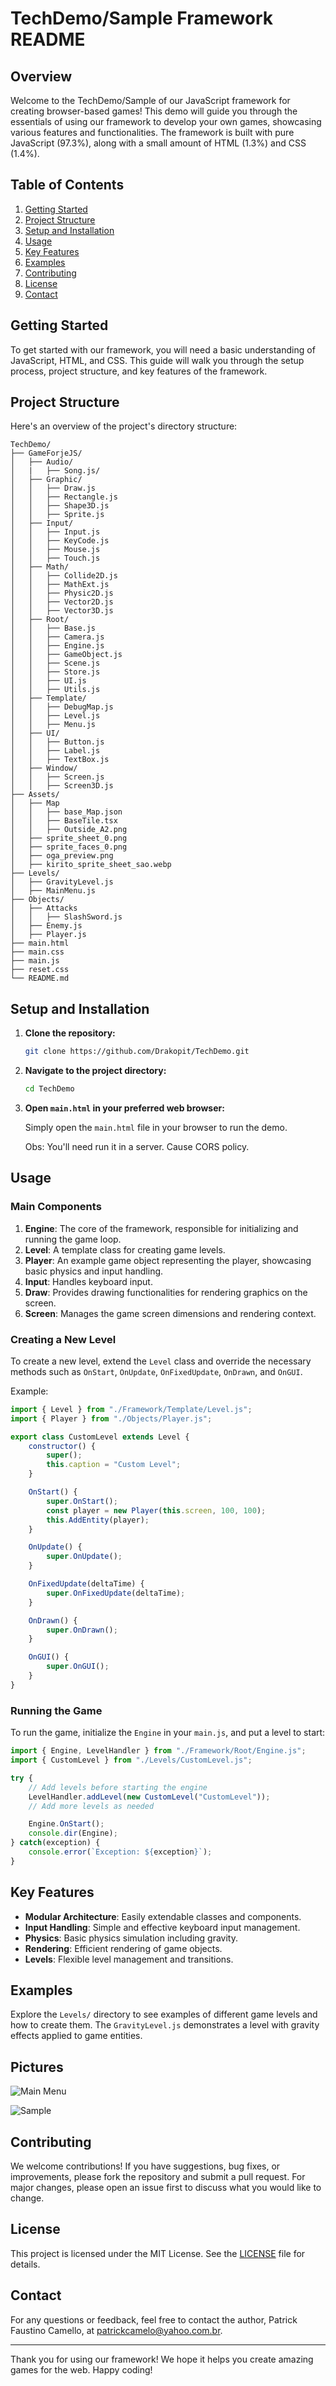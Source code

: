# TechDemo/Sample Framework README

## Overview

Welcome to the TechDemo/Sample of our JavaScript framework for creating browser-based games! This demo will guide you through the essentials of using our framework to develop your own games, showcasing various features and functionalities. The framework is built with pure JavaScript (97.3%), along with a small amount of HTML (1.3%) and CSS (1.4%).

## Table of Contents

1. [Getting Started](#getting-started)
2. [Project Structure](#project-structure)
3. [Setup and Installation](#setup-and-installation)
4. [Usage](#usage)
5. [Key Features](#key-features)
6. [Examples](#examples)
7. [Contributing](#contributing)
8. [License](#license)
9. [Contact](#contact)

## Getting Started

To get started with our framework, you will need a basic understanding of JavaScript, HTML, and CSS. This guide will walk you through the setup process, project structure, and key features of the framework.

## Project Structure

Here's an overview of the project's directory structure:

```
TechDemo/
├── GameForjeJS/
│   ├── Audio/
│   |   ├── Song.js/
│   ├── Graphic/
│   │   ├── Draw.js
│   │   ├── Rectangle.js
│   │   ├── Shape3D.js
│   │   ├── Sprite.js
│   ├── Input/
│   │   ├── Input.js
│   │   ├── KeyCode.js
│   │   ├── Mouse.js
│   │   ├── Touch.js
│   ├── Math/
│   │   ├── Collide2D.js
│   │   ├── MathExt.js
│   │   ├── Physic2D.js
│   │   ├── Vector2D.js
│   │   ├── Vector3D.js
│   ├── Root/
│   │   ├── Base.js
│   │   ├── Camera.js
│   │   ├── Engine.js
│   │   ├── GameObject.js
│   │   ├── Scene.js
│   │   ├── Store.js
│   │   ├── UI.js
│   │   ├── Utils.js
│   ├── Template/
│   │   ├── DebugMap.js
│   │   ├── Level.js
│   │   ├── Menu.js
│   ├── UI/
│   │   ├── Button.js
│   │   ├── Label.js
│   │   ├── TextBox.js
│   ├── Window/
│   │   ├── Screen.js
│   │   ├── Screen3D.js
├── Assets/
│   ├── Map
│   │   ├── base_Map.json
│   │   ├── BaseTile.tsx
│   │   ├── Outside_A2.png
│   ├── sprite_sheet_0.png
│   ├── sprite_faces_0.png
│   ├── oga_preview.png
│   ├── kirito_sprite_sheet_sao.webp
├── Levels/
│   ├── GravityLevel.js
│   ├── MainMenu.js
├── Objects/
│   ├── Attacks
│   │   ├── SlashSword.js
│   ├── Enemy.js
│   ├── Player.js
├── main.html
├── main.css
├── main.js
├── reset.css
└── README.md
```

## Setup and Installation

1. **Clone the repository:**

   ```sh
   git clone https://github.com/Drakopit/TechDemo.git
   ```

2. **Navigate to the project directory:**

   ```sh
   cd TechDemo
   ```

3. **Open `main.html` in your preferred web browser:**

   Simply open the `main.html` file in your browser to run the demo.

   Obs: You'll need run it in a server. Cause CORS policy.

## Usage

### Main Components

1. **Engine**: The core of the framework, responsible for initializing and running the game loop.
2. **Level**: A template class for creating game levels.
3. **Player**: An example game object representing the player, showcasing basic physics and input handling.
4. **Input**: Handles keyboard input.
5. **Draw**: Provides drawing functionalities for rendering graphics on the screen.
6. **Screen**: Manages the game screen dimensions and rendering context.

### Creating a New Level

To create a new level, extend the `Level` class and override the necessary methods such as `OnStart`, `OnUpdate`, `OnFixedUpdate`, `OnDrawn`, and `OnGUI`.

Example:

```javascript
import { Level } from "./Framework/Template/Level.js";
import { Player } from "./Objects/Player.js";

export class CustomLevel extends Level {
    constructor() {
        super();
        this.caption = "Custom Level";
    }

    OnStart() {
        super.OnStart();
        const player = new Player(this.screen, 100, 100);
        this.AddEntity(player);
    }

    OnUpdate() {
        super.OnUpdate();
    }

    OnFixedUpdate(deltaTime) {
        super.OnFixedUpdate(deltaTime);
    }

    OnDrawn() {
        super.OnDrawn();
    }

    OnGUI() {
        super.OnGUI();
    }
}
```

### Running the Game

To run the game, initialize the `Engine` in your `main.js`, and put a level to start:

```javascript
import { Engine, LevelHandler } from "./Framework/Root/Engine.js";
import { CustomLevel } from "./Levels/CustomLevel.js";

try {
    // Add levels before starting the engine
    LevelHandler.addLevel(new CustomLevel("CustomLevel"));
    // Add more levels as needed

    Engine.OnStart();
    console.dir(Engine);
} catch(exception) {
    console.error(`Exception: ${exception}`);
}
```

## Key Features

- **Modular Architecture**: Easily extendable classes and components.
- **Input Handling**: Simple and effective keyboard input management.
- **Physics**: Basic physics simulation including gravity.
- **Rendering**: Efficient rendering of game objects.
- **Levels**: Flexible level management and transitions.

## Examples

Explore the `Levels/` directory to see examples of different game levels and how to create them. The `GravityLevel.js` demonstrates a level with gravity effects applied to game entities.

## Pictures

![Main Menu](Images\Main_menu.png)

![Sample](Images\Sample.png)

## Contributing

We welcome contributions! If you have suggestions, bug fixes, or improvements, please fork the repository and submit a pull request. For major changes, please open an issue first to discuss what you would like to change.

## License

This project is licensed under the MIT License. See the [LICENSE](LICENSE) file for details.

## Contact

For any questions or feedback, feel free to contact the author, Patrick Faustino Camello, at [patrickcamelo@yahoo.com.br](mailto:patrickcamelo@yahoo.com.br).

---

Thank you for using our framework! We hope it helps you create amazing games for the web. Happy coding!
